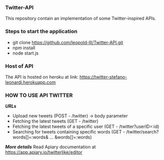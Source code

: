 ### Twitter-API
This repository contain an implementation of some Twitter-inspired APIs.

### Steps to start the application
- git clone https://github.com/leopold-lll/Twitter-API.git
- npm install
- node start.js

### Host of API
The API is hosted on heroku at link:
	https://twitter-stefano-leonardi.herokuapp.com

### HOW TO USE API TWITTER
***URLs***
- Upload new tweets									(POST - /twitter)		 -> body parameter
- Fetching the latest tweets						(GET  - /twitter)
- Fetching the latest tweets of a specific user		(GET  - /twitter?userID=:id)
- Searching for tweets containing specific words	(GET  - /twitter/search?words[]=:words& ... &words[]=:words)

***More details***
Read Apiary documentation at https://app.apiary.io/twitterlike/editor